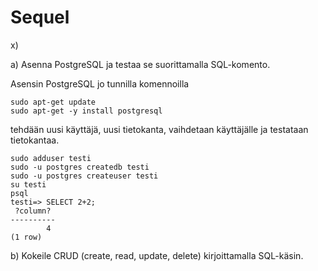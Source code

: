 # Sequel

x)

a) Asenna PostgreSQL ja testaa se suorittamalla SQL-komento.

Asensin PostgreSQL jo tunnilla komennoilla

    sudo apt-get update
    sudo apt-get -y install postgresql

tehdään uusi käyttäjä, uusi tietokanta, vaihdetaan käyttäjälle ja testataan tietokantaa.
        
    sudo adduser testi
    sudo -u postgres createdb testi
    sudo -u postgres createuser testi
    su testi
    psql
    testi=> SELECT 2+2;
     ?column? 
    ----------
            4
    (1 row)
    
b) Kokeile CRUD (create, read, update, delete) kirjoittamalla SQL-käsin.

